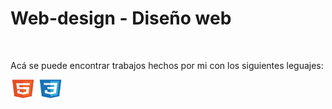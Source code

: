 # Web-design - Diseño web
<div style="display: inline_block"><br>
  
  Acá se puede encontrar trabajos hechos por mi con los siguientes leguajes:

  <img align="center" alt="Rafa-HTML" height="30" width="40" src="https://raw.githubusercontent.com/devicons/devicon/master/icons/html5/html5-original.svg">
  <img align="center" alt="Rafa-CSS" height="30" width="40" src="https://raw.githubusercontent.com/devicons/devicon/master/icons/css3/css3-original.svg">
